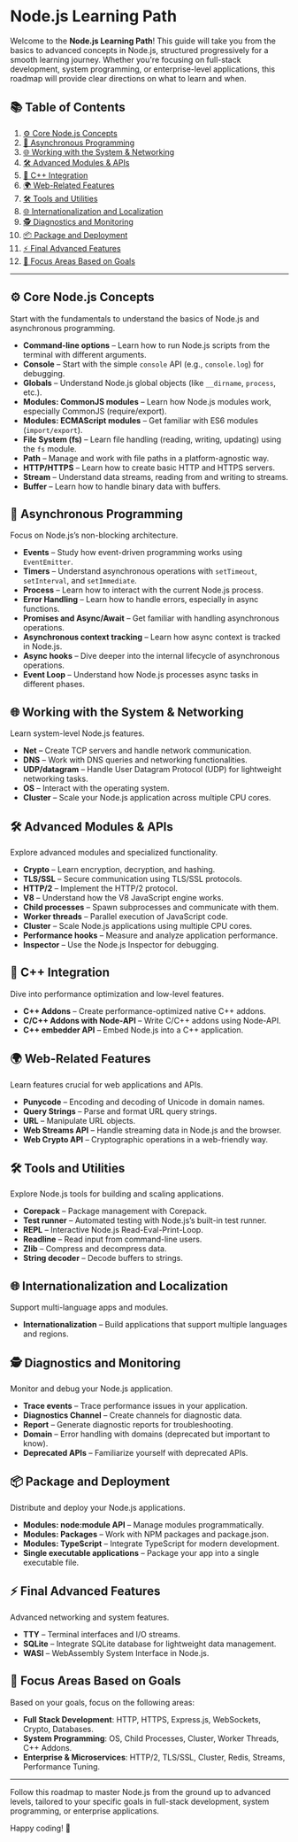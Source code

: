 # Node.js Learning Path

Welcome to the **Node.js Learning Path**! This guide will take you from the basics to advanced concepts in Node.js, structured progressively for a smooth learning journey. Whether you're focusing on full-stack development, system programming, or enterprise-level applications, this roadmap will provide clear directions on what to learn and when.

## 📚 Table of Contents

1. [⚙️ Core Node.js Concepts](#️core-nodejs-concepts)
2. [🔄 Asynchronous Programming](#-asynchronous-programming)
3. [🌐 Working with the System & Networking](#-working-with-the-system--networking)
4. [🛠️ Advanced Modules & APIs](#-advanced-modules--apis)
5. [🔧 C++ Integration](#-c-integration)
6. [🌍 Web-Related Features](#-web-related-features)
7. [🛠️ Tools and Utilities](#-tools-and-utilities)
8. [🌐 Internationalization and Localization](#-internationalization-and-localization)
9. [🕵️ Diagnostics and Monitoring](#-diagnostics-and-monitoring)
10. [📦 Package and Deployment](#-package-and-deployment)
11. [⚡ Final Advanced Features](#-final-advanced-features)
12. [🎯 Focus Areas Based on Goals](#-focus-areas-based-on-goals)

---

## ⚙️ Core Node.js Concepts

Start with the fundamentals to understand the basics of Node.js and asynchronous programming.

- **Command-line options** – Learn how to run Node.js scripts from the terminal with different arguments.
- **Console** – Start with the simple `console` API (e.g., `console.log`) for debugging.
- **Globals** – Understand Node.js global objects (like `__dirname`, `process`, etc.).
- **Modules: CommonJS modules** – Learn how Node.js modules work, especially CommonJS (require/export).
- **Modules: ECMAScript modules** – Get familiar with ES6 modules (`import/export`).
- **File System (fs)** – Learn file handling (reading, writing, updating) using the `fs` module.
- **Path** – Manage and work with file paths in a platform-agnostic way.
- **HTTP/HTTPS** – Learn how to create basic HTTP and HTTPS servers.
- **Stream** – Understand data streams, reading from and writing to streams.
- **Buffer** – Learn how to handle binary data with buffers.

## 🔄 Asynchronous Programming

Focus on Node.js’s non-blocking architecture.

- **Events** – Study how event-driven programming works using `EventEmitter`.
- **Timers** – Understand asynchronous operations with `setTimeout`, `setInterval`, and `setImmediate`.
- **Process** – Learn how to interact with the current Node.js process.
- **Error Handling** – Learn how to handle errors, especially in async functions.
- **Promises and Async/Await** – Get familiar with handling asynchronous operations.
- **Asynchronous context tracking** – Learn how async context is tracked in Node.js.
- **Async hooks** – Dive deeper into the internal lifecycle of asynchronous operations.
- **Event Loop** – Understand how Node.js processes async tasks in different phases.

## 🌐 Working with the System & Networking

Learn system-level Node.js features.

- **Net** – Create TCP servers and handle network communication.
- **DNS** – Work with DNS queries and networking functionalities.
- **UDP/datagram** – Handle User Datagram Protocol (UDP) for lightweight networking tasks.
- **OS** – Interact with the operating system.
- **Cluster** – Scale your Node.js application across multiple CPU cores.

## 🛠️ Advanced Modules & APIs

Explore advanced modules and specialized functionality.

- **Crypto** – Learn encryption, decryption, and hashing.
- **TLS/SSL** – Secure communication using TLS/SSL protocols.
- **HTTP/2** – Implement the HTTP/2 protocol.
- **V8** – Understand how the V8 JavaScript engine works.
- **Child processes** – Spawn subprocesses and communicate with them.
- **Worker threads** – Parallel execution of JavaScript code.
- **Cluster** – Scale Node.js applications using multiple CPU cores.
- **Performance hooks** – Measure and analyze application performance.
- **Inspector** – Use the Node.js Inspector for debugging.

## 🔧 C++ Integration

Dive into performance optimization and low-level features.

- **C++ Addons** – Create performance-optimized native C++ addons.
- **C/C++ Addons with Node-API** – Write C/C++ addons using Node-API.
- **C++ embedder API** – Embed Node.js into a C++ application.

## 🌍 Web-Related Features

Learn features crucial for web applications and APIs.

- **Punycode** – Encoding and decoding of Unicode in domain names.
- **Query Strings** – Parse and format URL query strings.
- **URL** – Manipulate URL objects.
- **Web Streams API** – Handle streaming data in Node.js and the browser.
- **Web Crypto API** – Cryptographic operations in a web-friendly way.

## 🛠️ Tools and Utilities

Explore Node.js tools for building and scaling applications.

- **Corepack** – Package management with Corepack.
- **Test runner** – Automated testing with Node.js’s built-in test runner.
- **REPL** – Interactive Node.js Read-Eval-Print-Loop.
- **Readline** – Read input from command-line users.
- **Zlib** – Compress and decompress data.
- **String decoder** – Decode buffers to strings.

## 🌐 Internationalization and Localization

Support multi-language apps and modules.

- **Internationalization** – Build applications that support multiple languages and regions.

## 🕵️ Diagnostics and Monitoring

Monitor and debug your Node.js application.

- **Trace events** – Trace performance issues in your application.
- **Diagnostics Channel** – Create channels for diagnostic data.
- **Report** – Generate diagnostic reports for troubleshooting.
- **Domain** – Error handling with domains (deprecated but important to know).
- **Deprecated APIs** – Familiarize yourself with deprecated APIs.

## 📦 Package and Deployment

Distribute and deploy your Node.js applications.

- **Modules: node:module API** – Manage modules programmatically.
- **Modules: Packages** – Work with NPM packages and package.json.
- **Modules: TypeScript** – Integrate TypeScript for modern development.
- **Single executable applications** – Package your app into a single executable file.

## ⚡ Final Advanced Features

Advanced networking and system features.

- **TTY** – Terminal interfaces and I/O streams.
- **SQLite** – Integrate SQLite database for lightweight data management.
- **WASI** – WebAssembly System Interface in Node.js.

## 🎯 Focus Areas Based on Goals

Based on your goals, focus on the following areas:

- **Full Stack Development**: HTTP, HTTPS, Express.js, WebSockets, Crypto, Databases.
- **System Programming**: OS, Child Processes, Cluster, Worker Threads, C++ Addons.
- **Enterprise & Microservices**: HTTP/2, TLS/SSL, Cluster, Redis, Streams, Performance Tuning.

---

Follow this roadmap to master Node.js from the ground up to advanced levels, tailored to your specific goals in full-stack development, system programming, or enterprise applications.

Happy coding! 🎉

